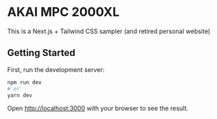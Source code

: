 # AKAI MPC 2000XL

This is a Next.js + Tailwind CSS sampler (and retired personal website)

## Getting Started

First, run the development server:

```bash
npm run dev
# or
yarn dev
```

Open [http://localhost:3000](http://localhost:3000) with your browser to see the result.

